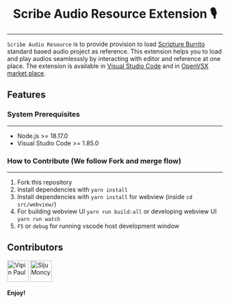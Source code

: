 <h1 align="center">Scribe Audio Resource Extension 🎙</h1>

---

`Scribe Audio Resource` is to provide provision to load [Scripture Burrito](https://docs.burrito.bible/en/latest/) standard based audio project as reference. This extension helps you to load and play audios seamlesssly by interacting with editor and reference at one place. The extension is available in [Visual Studio Code](https://code.visualstudio.com/) and in [OpenVSX market place](https://open-vsx.org/).

## Features

### System Prerequisites

---

- Node.js >= 18.17.0
- Visual Studio Code >= 1.85.0


### How to Contribute (We follow Fork and merge flow)

---

1. Fork this repository
2. Install dependencies with `yarn install`
3. Install dependencies with `yarn install` for webview (inside `cd src/webview/`)
4. For building webview UI `yarn run build:all` or developing webview UI `yarn run watch`
5. `F5` or `debug` for running vscode host development window

## Contributors

[//]: contributor-faces

<a href="https://github.com/vipinpaul"><img src="https://avatars.githubusercontent.com/u/37212471?s=48&v=4" title="Vipin Paul" width="50" height="50"></a>
<a href="https://github.com/sijumoncy"><img src="https://avatars.githubusercontent.com/u/72241997?s=64&v=4" title="Siju Moncy" width="50" height="50"></a>

**Enjoy!**
